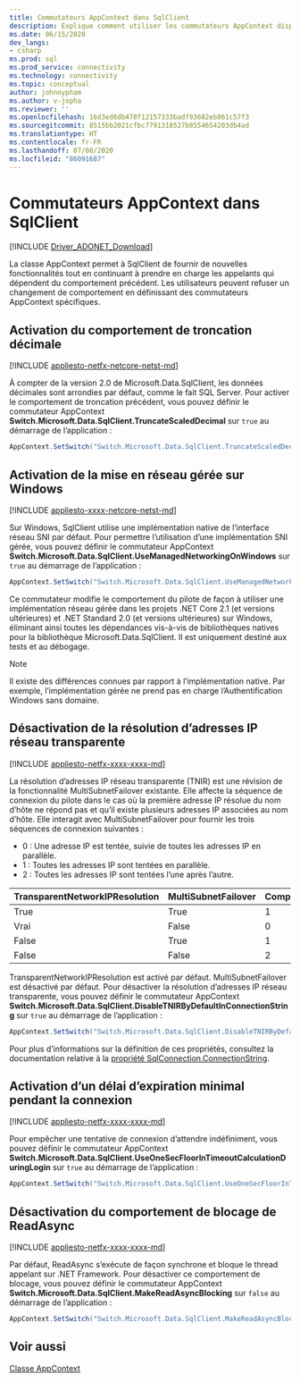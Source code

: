 ```yaml
---
title: Commutateurs AppContext dans SqlClient
description: Explique comment utiliser les commutateurs AppContext disponibles dans SqlClient.
ms.date: 06/15/2020
dev_langs:
- csharp
ms.prod: sql
ms.prod_service: connectivity
ms.technology: connectivity
ms.topic: conceptual
author: johnnypham
ms.author: v-jopha
ms.reviewer: ''
ms.openlocfilehash: 16d3ed6db478f12157333badf93682eb861c57f3
ms.sourcegitcommit: 8515bb2021cfbc7791318527b8554654203db4ad
ms.translationtype: HT
ms.contentlocale: fr-FR
ms.lasthandoff: 07/08/2020
ms.locfileid: "86091687"
---
```

# <a name="appcontext-switches-in-sqlclient"></a>Commutateurs AppContext dans SqlClient

[!INCLUDE [Driver_ADONET_Download](../../includes/driver_adonet_download.md)]

La classe AppContext permet à SqlClient de fournir de nouvelles fonctionnalités tout en continuant à prendre en charge les appelants qui dépendent du comportement précédent. Les utilisateurs peuvent refuser un changement de comportement en définissant des commutateurs AppContext spécifiques.

## <a name="enabling-decimal-truncation-behavior"></a>Activation du comportement de troncation décimale

[!INCLUDE [appliesto-netfx-netcore-netst-md](../../includes/appliesto-netfx-netcore-netst-md.md)]

À compter de la version 2.0 de Microsoft.Data.SqlClient, les données décimales sont arrondies par défaut, comme le fait SQL Server. Pour activer le comportement de troncation précédent, vous pouvez définir le commutateur AppContext **Switch.Microsoft.Data.SqlClient.TruncateScaledDecimal** sur `true` au démarrage de l’application :

```csharp
AppContext.SetSwitch("Switch.Microsoft.Data.SqlClient.TruncateScaledDecimal", true);
```

## <a name="enabling-managed-networking-on-windows"></a>Activation de la mise en réseau gérée sur Windows

[!INCLUDE [appliesto-xxxx-netcore-netst-md](../../includes/appliesto-xxxx-netcore-netst-md.md)]

Sur Windows, SqlClient utilise une implémentation native de l’interface réseau SNI par défaut. Pour permettre l’utilisation d’une implémentation SNI gérée, vous pouvez définir le commutateur AppContext **Switch.Microsoft.Data.SqlClient.UseManagedNetworkingOnWindows** sur `true` au démarrage de l’application :

```csharp
AppContext.SetSwitch("Switch.Microsoft.Data.SqlClient.UseManagedNetworkingOnWindows", true);
```

Ce commutateur modifie le comportement du pilote de façon à utiliser une implémentation réseau gérée dans les projets .NET Core 2.1 (et versions ultérieures) et .NET Standard 2.0 (et versions ultérieures) sur Windows, éliminant ainsi toutes les dépendances vis-à-vis de bibliothèques natives pour la bibliothèque Microsoft.Data.SqlClient. Il est uniquement destiné aux tests et au débogage.

> [!NOTE]
> Il existe des différences connues par rapport à l’implémentation native. Par exemple, l’implémentation gérée ne prend pas en charge l’Authentification Windows sans domaine.

## <a name="disabling-transparent-network-ip-resolution"></a>Désactivation de la résolution d’adresses IP réseau transparente

[!INCLUDE [appliesto-netfx-xxxx-xxxx-md](../../includes/appliesto-netfx-xxxx-xxxx-md.md)]

La résolution d’adresses IP réseau transparente (TNIR) est une révision de la fonctionnalité MultiSubnetFailover existante. Elle affecte la séquence de connexion du pilote dans le cas où la première adresse IP résolue du nom d’hôte ne répond pas et qu’il existe plusieurs adresses IP associées au nom d’hôte. Elle interagit avec MultiSubnetFailover pour fournir les trois séquences de connexion suivantes :<br />
* 0 : Une adresse IP est tentée, suivie de toutes les adresses IP en parallèle.
* 1 : Toutes les adresses IP sont tentées en parallèle.
* 2 : Toutes les adresses IP sont tentées l’une après l’autre.

|TransparentNetworkIPResolution|MultiSubnetFailover|Comportement|
|--------|--------|--------|
|True|True|1|
|Vrai|False|0|
|False|True|1|
|False|False|2|

TransparentNetworkIPResolution est activé par défaut. MultiSubnetFailover est désactivé par défaut. Pour désactiver la résolution d’adresses IP réseau transparente, vous pouvez définir le commutateur AppContext **Switch.Microsoft.Data.SqlClient.DisableTNIRByDefaultInConnectionString** sur `true` au démarrage de l’application :

```csharp
AppContext.SetSwitch("Switch.Microsoft.Data.SqlClient.DisableTNIRByDefaultInConnectionString", true);
```

Pour plus d’informations sur la définition de ces propriétés, consultez la documentation relative à la [propriété SqlConnection.ConnectionString](https://docs.microsoft.com/dotnet/api/microsoft.data.sqlclient.sqlconnection.connectionstring). 

## <a name="enable-a-minimum-timeout-during-login"></a>Activation d’un délai d’expiration minimal pendant la connexion

[!INCLUDE [appliesto-netfx-xxxx-xxxx-md](../../includes/appliesto-netfx-xxxx-xxxx-md.md)]

Pour empêcher une tentative de connexion d’attendre indéfiniment, vous pouvez définir le commutateur AppContext **Switch.Microsoft.Data.SqlClient.UseOneSecFloorInTimeoutCalculationDuringLogin** sur `true` au démarrage de l’application :

```csharp
AppContext.SetSwitch("Switch.Microsoft.Data.SqlClient.UseOneSecFloorInTimeoutCalculationDuringLogin", false);
```

## <a name="disable-blocking-behavior-of-readasync"></a>Désactivation du comportement de blocage de ReadAsync

[!INCLUDE [appliesto-netfx-xxxx-xxxx-md](../../includes/appliesto-netfx-xxxx-xxxx-md.md)]

Par défaut, ReadAsync s’exécute de façon synchrone et bloque le thread appelant sur .NET Framework. Pour désactiver ce comportement de blocage, vous pouvez définir le commutateur AppContext **Switch.Microsoft.Data.SqlClient.MakeReadAsyncBlocking** sur `false` au démarrage de l’application :

```csharp
AppContext.SetSwitch("Switch.Microsoft.Data.SqlClient.MakeReadAsyncBlocking", false);
```

## <a name="see-also"></a>Voir aussi

[Classe AppContext](https://docs.microsoft.com/dotnet/api/system.appcontext?view=netcore-3.1)
